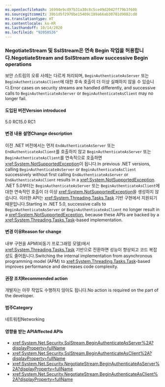 ```yaml
---
ms.openlocfilehash: 16994e9cd97b31a30c8c5ce49d2042ff79b3f60b
ms.sourcegitcommit: 39b1d5f2978be15409c189a66ab30781d9082cd8
ms.translationtype: HT
ms.contentlocale: ko-KR
ms.lasthandoff: 10/14/2020
ms.locfileid: "92050526"
---
```

### <a name="negotiatestream-and-sslstream-allow-successive-begin-operations"></a><span data-ttu-id="a157e-101">NegotiateStream 및 SslStream은 연속 Begin 작업을 허용합니다.</span><span class="sxs-lookup"><span data-stu-id="a157e-101">NegotiateStream and SslStream allow successive Begin operations</span></span>

<span data-ttu-id="a157e-102">보안 스트림의 오류 사례는 다르게 처리되며, `BeginAuthenticateAsServer` 또는 `BeginAuthenticateAsClient`에 대한 후속 호출이 더 이상 실패하지 않을 수 있습니다.</span><span class="sxs-lookup"><span data-stu-id="a157e-102">Error cases on security streams are handled differently, and successive calls to `BeginAuthenticateAsServer` or `BeginAuthenticateAsClient` may no longer fail.</span></span>

#### <a name="version-introduced"></a><span data-ttu-id="a157e-103">도입된 버전</span><span class="sxs-lookup"><span data-stu-id="a157e-103">Version introduced</span></span>

<span data-ttu-id="a157e-104">5.0 RC1</span><span class="sxs-lookup"><span data-stu-id="a157e-104">5.0 RC1</span></span>

#### <a name="change-description"></a><span data-ttu-id="a157e-105">변경 내용 설명</span><span class="sxs-lookup"><span data-stu-id="a157e-105">Change description</span></span>

<span data-ttu-id="a157e-106">이전 .NET 버전에서는 먼저 `EndAuthenticateAsServer` 또는 `EndAuthenticateAsClient`를 호출하지 않고 `BeginAuthenticateAsServer` 또는 `BeginAuthenticateAsClient`를 연속적으로 호출하면 <xref:System.NotSupportedException>이 됩니다.</span><span class="sxs-lookup"><span data-stu-id="a157e-106">In previous .NET versions, calling `BeginAuthenticateAsServer` or `BeginAuthenticateAsClient` successively without first calling `EndAuthenticateAsServer` or `EndAuthenticateAsClient` results in a <xref:System.NotSupportedException>.</span></span> <span data-ttu-id="a157e-107">.NET 5.0부터는 `BeginAuthenticateAsServer` 또는 `BeginAuthenticateAsClient`에 대한 연속적인 호출이 더 이상 <xref:System.NotSupportedException>을 생성하지 않습니다. 이러한 API는 <xref:System.Threading.Tasks.Task> 기반 구현에서 지원되기 때문입니다.</span><span class="sxs-lookup"><span data-stu-id="a157e-107">Starting in .NET 5.0, successive calls to `BeginAuthenticateAsServer` or `BeginAuthenticateAsClient` no longer result in a <xref:System.NotSupportedException>, because these APIs are backed by a <xref:System.Threading.Tasks.Task>-based implementation.</span></span>

#### <a name="reason-for-change"></a><span data-ttu-id="a157e-108">변경 이유</span><span class="sxs-lookup"><span data-stu-id="a157e-108">Reason for change</span></span>

<span data-ttu-id="a157e-109">내부 구현을 APM(비동기 프로그래밍 모델)에서 <xref:System.Threading.Tasks.Task> 기반으로 전환하면 성능이 향상되고 코드 복잡성도 줄어듭니다.</span><span class="sxs-lookup"><span data-stu-id="a157e-109">Switching the internal implementation from asynchronous programming model (APM) to <xref:System.Threading.Tasks.Task>-based improves performance and decreases code complexity.</span></span>

#### <a name="recommended-action"></a><span data-ttu-id="a157e-110">권장 조치</span><span class="sxs-lookup"><span data-stu-id="a157e-110">Recommended action</span></span>

<span data-ttu-id="a157e-111">개발자는 아무 작업도 수행하지 않아도 됩니다.</span><span class="sxs-lookup"><span data-stu-id="a157e-111">No action is required on the part of the developer.</span></span>

#### <a name="category"></a><span data-ttu-id="a157e-112">범주</span><span class="sxs-lookup"><span data-stu-id="a157e-112">Category</span></span>

<span data-ttu-id="a157e-113">네트워킹</span><span class="sxs-lookup"><span data-stu-id="a157e-113">Networking</span></span>

#### <a name="affected-apis"></a><span data-ttu-id="a157e-114">영향을 받는 API</span><span class="sxs-lookup"><span data-stu-id="a157e-114">Affected APIs</span></span>

- <xref:System.Net.Security.SslStream.BeginAuthenticateAsServer%2A?displayProperty=fullName>
- <xref:System.Net.Security.SslStream.BeginAuthenticateAsClient%2A?displayProperty=fullName>
- <xref:System.Net.Security.NegotiateStream.BeginAuthenticateAsServer%2A?displayProperty=fullName>
- <xref:System.Net.Security.NegotiateStream.BeginAuthenticateAsClient%2A?displayProperty=fullName>

<!--

#### Affected APIs

- `Overload:M:System.Net.Security.SslStream.BeginAuthenticateAsServer`
- `Overload:M:System.Net.Security.SslStream.BeginAuthenticateAsClient`
- `Overload:M:System.Net.Security.NegotiateStream.BeginAuthenticateAsServer`
- `Overload:M:System.Net.Security.NegotiateStream.BeginAuthenticateAsClient`

-->
